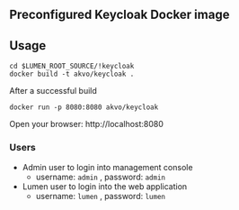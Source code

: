 
## Preconfigured Keycloak Docker image

## Usage

````
cd $LUMEN_ROOT_SOURCE/!keycloak
docker build -t akvo/keycloak .
````

After a successful build
````
docker run -p 8080:8080 akvo/keycloak
````

Open your browser: http://localhost:8080

### Users

* Admin user to login into management console
  * username: `admin` , password: `admin`
* Lumen user to login into the web application
  * username: `lumen` , password: `lumen`
